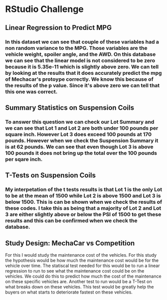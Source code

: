 # RStudio Challenge

## Linear Regression to Predict MPG

### In this dataset we can see that couple of these variables had a non random variance to the MPG. Those variables are the vehicle weight, spoiler angle, and the AWD. On this database we can see that the linear model is not considered to be zero because it is 5.35e-11 which is slightly above zero. We can tell by looking at the results that it does accurately predict the mpg of Mechacar's protoype correctly. We know this because of the results of the p value. Since it's above zero we can tell that this one was correct. 

## Summary Statistics on Suspension Coils

### To answer this question we can check our Lot Summary and we can see that Lot 1 and Lot 2 are both under 100 pounds per square inch. However Lot 3 does exceed 100 pounds at 170 pounds. However when we check the Suspension Summary it is at 62 pounds. We can see that even though Lot 3 is above 100 pounds it does not bring up the total over the 100 pounds per sqare inch. 

## T-Tests on Suspension Coils

### My interpetation of the t tests results is that Lot 1 is the only Lot to be at the mean of 1500 while Lot 2 is above 1500 and Lot 3 is below 1500. This is can be shown when we check the results of these codes. I take this as being that a majority of Lot 2 and Lot 3 are either slightly above or below the PSI of 1500 to get these results and this can be confirmed when we check the database. 

## Study Design: MechaCar vs Competition

For this I would study the maintenance cost of the vehicles. For this study the hypothesis would be how much the maintenance cost would be for the vehicle over time. The statiscal test needed for this would be to run a linear regression to run to see what the maintenance cost could be on the vehicles. We could do this to predict how much the cost of the maintenance on these specific vehicles are. Another test to run would be a T-Test on what breaks down on these vehicles. This test would be greatly help the buyers on what starts to deteriorate fastest on these vehicles. 
